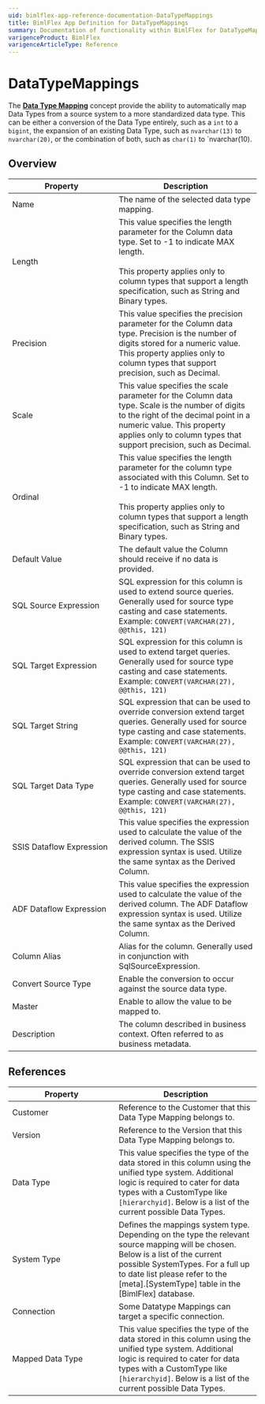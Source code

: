 ```yaml
---
uid: bimlflex-app-reference-documentation-DataTypeMappings
title: BimlFlex App Definition for DataTypeMappings
summary: Documentation of functionality within BimlFlex for DataTypeMappings
varigenceProduct: BimlFlex
varigenceArticleType: Reference
---
```


# DataTypeMappings

The [**Data Type Mapping**](xref:bimlflex-data-type-mappings) concept provide the ability to automatically map Data Types from a source system to a more standardized data type. This can be either a conversion of the Data Type entirely, such as a `int` to a `bigint`, the expansion of an existing Data Type, such as `nvarchar(13)` to `nvarchar(20)`, or the combination of both, such as `char(1)` to `nvarchar(10).

## Overview
  
| <div style="width:200px">Property</div> | Description |
| --------- | ----------- |
|Name | The name of the selected data type mapping.|
|Length | This value specifies the length parameter for the Column data type. Set to -1 to indicate MAX length.<br><br>This property applies only to column types that support a length specification, such as String and Binary types.|
|Precision | This value specifies the precision parameter for the Column data type. Precision is the number of digits stored for a numeric value. This property applies only to column types that support precision, such as Decimal.|
|Scale | This value specifies the scale parameter for the Column data type. Scale is the number of digits to the right of the decimal point in a numeric value. This property applies only to column types that support precision, such as Decimal.|
|Ordinal | This value specifies the length parameter for the column type associated with this Column. Set to -1 to indicate MAX length.<br><br>This property applies only to column types that support a length specification, such as String and Binary types.|
|Default Value | The default value the Column should receive if no data is provided.|
|SQL Source Expression | SQL expression for this column is used to extend source queries. Generally used for source type casting and case statements. Example: `CONVERT(VARCHAR(27), @@this, 121)`|
|SQL Target Expression | SQL expression for this column is used to extend target queries. Generally used for source type casting and case statements. Example: `CONVERT(VARCHAR(27), @@this, 121)`|
|SQL Target String | SQL expression that can be used to override conversion extend target queries. Generally used for source type casting and case statements. Example: `CONVERT(VARCHAR(27), @@this, 121)`|
|SQL Target Data Type | SQL expression that can be used to override conversion extend target queries. Generally used for source type casting and case statements. Example: `CONVERT(VARCHAR(27), @@this, 121)`|
|SSIS Dataflow Expression | This value specifies the expression used to calculate the value of the derived column. The SSIS expression syntax is used. Utilize the same syntax as the Derived Column.|
|ADF Dataflow Expression | This value specifies the expression used to calculate the value of the derived column. The ADF Dataflow expression syntax is used. Utilize the same syntax as the Derived Column.|
|Column Alias | Alias for the column. Generally used in conjunction with SqlSourceExpression.|
|Convert Source Type | Enable the conversion to occur against the source data type.|
|Master | Enable to allow the value to be mapped to.|
|Description | The column described in business context. Often referred to as business metadata.|

## References
  
| <div style="width:200px">Property</div> | Description |
| --------- | ----------- |
|Customer | Reference to the Customer that this Data Type Mapping belongs to.|
|Version | Reference to the Version that this Data Type Mapping belongs to.|
|Data Type | This value specifies the type of the data stored in this column using the unified type system. Additional logic is required to cater for data types with a CustomType like `[hierarchyid]`. Below is a list of the current possible Data Types.|
|System Type | Defines the mappings system type. Depending on the type the relevant source mapping will be chosen. Below is a list of the current possible SystemTypes. For a full up to date list please refer to the [meta].[SystemType] table in the [BimlFlex] database.|
|Connection | Some Datatype Mappings can target a specific connection.|
|Mapped Data Type | This value specifies the type of the data stored in this column using the unified type system. Additional logic is required to cater for data types with a CustomType like `[hierarchyid]`. Below is a list of the current possible Data Types.|

